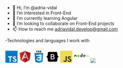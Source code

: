 - 👋 Hi, I’m @adria-vidal
- 👀 I’m interested in Front-End
- 🌱 I’m currently learning Angular
- 💞️ I’m looking to collaborate on Front-End projects
- 📫 How to reach me adriavidal.develop@gmail.com

-Technologies and languages I work with
<p align="left">
<img src="https://raw.githubusercontent.com/devicons/devicon/master/icons/typescript/typescript-original.svg" alt="typescript" width="40" height="40" />
<img src="https://raw.githubusercontent.com/devicons/devicon/master/icons/angularjs/angularjs-original.svg" alt="angular-js" width="40" height="40" />
<img src="https://raw.githubusercontent.com/devicons/devicon/master/icons/css3/css3-original-wordmark.svg" alt="css3" width="40" height="40" />
<img src="https://raw.githubusercontent.com/devicons/devicon/master/icons/bootstrap/bootstrap-plain.svg" alt="bootstrap" width="40" height="40" />
<img src="https://raw.githubusercontent.com/devicons/devicon/master/icons/javascript/javascript-original.svg" alt="javascript" width="40" height="40" /> 
<img src="https://raw.githubusercontent.com/devicons/devicon/master/icons/nodejs/nodejs-original-wordmark.svg" alt="nodejs" width="50" height="50" />
   <img src="https://img.icons8.com/color/48/null/git.png">

<!---
adria-vidal/adria-vidal is a ✨ special ✨ repository because its `README.md` (this file) appears on your GitHub profile.
You can click the Preview link to take a look at your changes.
--->
